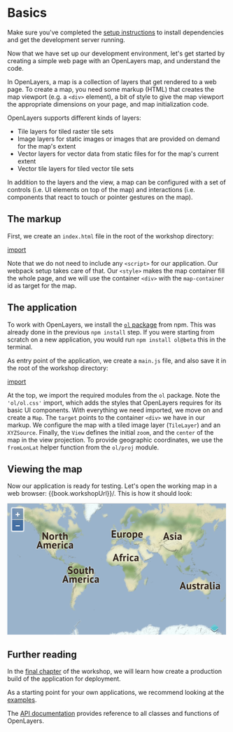 # Basics

Make sure you've completed the [setup instructions](../) to install dependencies and get the development server running.

Now that we have set up our development environment, let's get started by creating a simple web page with an  OpenLayers map, and understand the code.

In OpenLayers, a map is a collection of layers that get rendered to a web page.  To create a map, you need some markup (HTML) that creates the map viewport (e.g. a `<div>` element), a bit of style to give the map viewport the appropriate dimensions on your page, and map initialization code.

OpenLayers supports different kinds of layers:

* Tile layers for tiled raster tile sets
* Image layers for static images or images that are provided on demand for the map's extent
* Vector layers for vector data from static files for for the map's current extent
* Vector tile layers for tiled vector tile sets

In addition to the layers and the view, a map can be configured with a set of controls (i.e. UI elements on top of the map) and interactions (i.e. components that react to touch or pointer gestures on the map).

## The markup

First, we create an `index.html` file in the root of the workshop directory:

[import](../../../src/en/examples/basics/map.html)

Note that we do not need to include any `<script>` for our application. Our webpack setup takes care of that. Our `<style>` makes the map container fill the whole page, and we will use the container `<div>` with the `map-container` id as target for the map.

## The application

To work with OpenLayers, we install the [`ol` package](https://www.npmjs.com/package/ol) from npm. This was already done in the previous `npm install` step.  If you were starting from scratch on a new application, you would run `npm install ol@beta` this in the terminal.

As entry point of the application, we create a `main.js` file, and also save it in the root of the workshop directory:

[import](../../../src/en/examples/basics/map.js)

At the top, we import the required modules from the `ol` package. Note the `'ol/ol.css'` import, which adds the styles that OpenLayers requires for its basic UI components. With everything we need imported, we move on and create a `Map`. The `target` points to the container `<div>` we have in our markup. We configure the map with a tiled image layer (`TileLayer`) and an `XYZSource`. Finally, the `View` defines the initial `zoom`, and the `center` of the map in the view projection. To provide geographic coordinates, we use the `fromLonLat` helper function from the `ol/proj` module.

## Viewing the map

Now our application is ready for testing. Let's open the working map in a web browser: {{book.workshopUrl}}/. This is how it should look:

![A map of the world](map.png)

## Further reading

In the [final chapter](../deploying/) of the workshop, we will learn how create a production build of the application for deployment.

As a starting point for your own applications, we recommend looking at the [examples](https://openlayers.org/en/master/examples/).

The [API documentation](https://openlayers.org/en/master/apidoc/) provides reference to all classes and functions of OpenLayers.
